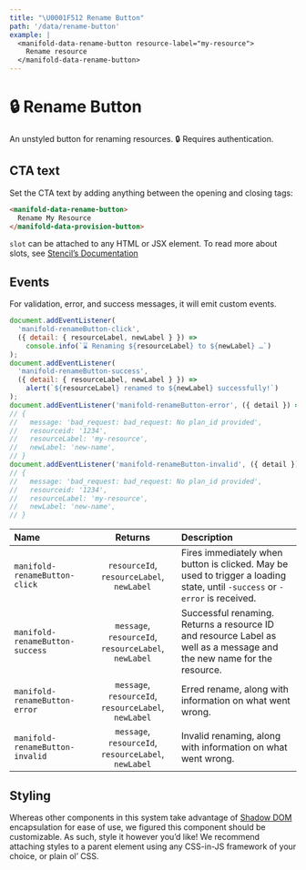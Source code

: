 ```yaml
---
title: "\U0001F512 Rename Button"
path: '/data/rename-button'
example: |
  <manifold-data-rename-button resource-label="my-resource">
    Rename resource
  </manifold-data-rename-button>
---
```


# 🔒 Rename Button

An unstyled button for renaming resources. 🔒 Requires authentication.

## CTA text

Set the CTA text by adding anything between the opening and closing tags:

```html
<manifold-data-rename-button>
  Rename My Resource
</manifold-data-provision-button>
```

`slot` can be attached to any HTML or JSX element. To read more about slots, see [Stencil’s
Documentation][stencil-slot]

## Events

For validation, error, and success messages, it will emit custom events.

```js
document.addEventListener(
  'manifold-renameButton-click',
  ({ detail: { resourceLabel, newLabel } }) =>
    console.info(`⌛ Renaming ${resourceLabel} to ${newLabel} …`)
);
document.addEventListener(
  'manifold-renameButton-success',
  ({ detail: { resourceLabel, newLabel } }) =>
    alert(`${resourceLabel} renamed to ${newLabel} successfully!`)
);
document.addEventListener('manifold-renameButton-error', ({ detail }) => console.log(detail));
// {
//   message: 'bad_request: bad_request: No plan_id provided',
//   resourceid: '1234',
//   resourceLabel: 'my-resource',
//   newLabel: 'new-name',
// }
document.addEventListener('manifold-renameButton-invalid', ({ detail }) => console.log(detail));
// {
//   message: 'bad_request: bad_request: No plan_id provided',
//   resourceid: '1234',
//   resourceLabel: 'my-resource',
//   newLabel: 'new-name',
// }
```

| Name                            |                       Returns                        | Description                                                                                                                 |
| :------------------------------ | :--------------------------------------------------: | :-------------------------------------------------------------------------------------------------------------------------- |
| `manifold-renameButton-click`   |      `resourceId`, `resourceLabel`, `newLabel`       | Fires immediately when button is clicked. May be used to trigger a loading state, until `-success` or `-error` is received. |
| `manifold-renameButton-success` | `message`, `resourceId`, `resourceLabel`, `newLabel` | Successful renaming. Returns a resource ID and resource Label as well as a message and the new name for the resource.       |
| `manifold-renameButton-error`   | `message`, `resourceId`, `resourceLabel`, `newLabel` | Erred rename, along with information on what went wrong.                                                                    |
| `manifold-renameButton-invalid` | `message`, `resourceId`, `resourceLabel`, `newLabel` | Invalid renaming, along with information on what went wrong.                                                                |

## Styling

Whereas other components in this system take advantage of [Shadow DOM][shadow-dom] encapsulation for
ease of use, we figured this component should be customizable. As such, style it however you’d like!
We recommend attaching styles to a parent element using any CSS-in-JS framework of your choice, or
plain ol’ CSS.

[shadow-dom]: https://developers.google.com/web/fundamentals/web-components/shadowdom
[stencil-slot]: https://stenciljs.com/docs/templating-jsx/
